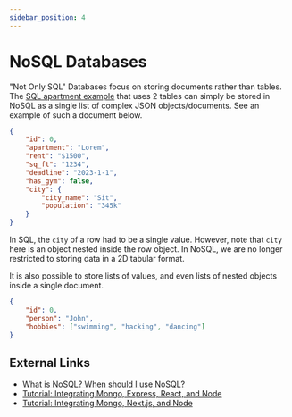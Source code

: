 ```yaml
---
sidebar_position: 4
---
```


# NoSQL Databases

"Not Only SQL" Databases focus on storing documents rather than tables. The [SQL apartment example](./sql-db.md) that uses 2 tables can simply be stored in NoSQL as a single list of complex JSON objects/documents. See an example of such a document below.

```json
{
    "id": 0,
    "apartment": "Lorem",
    "rent": "$1500",
    "sq_ft": "1234",
    "deadline": "2023-1-1",
    "has_gym": false,
    "city": {
        "city_name": "Sit",
        "population": "345k"
    }
}
```

In SQL, the `city` of a row had to be a single value. However, note that `city` here is an object nested inside the row object. In NoSQL, we are no longer restricted to storing data in a 2D tabular format.

It is also possible to store lists of values, and even lists of nested objects inside a single document.

```json
{
    "id": 0,
    "person": "John",
    "hobbies": ["swimming", "hacking", "dancing"]
}
```

## External Links

-   [What is NoSQL? When should I use NoSQL?](https://www.mongodb.com/nosql-explained)
-   [Tutorial: Integrating Mongo, Express, React, and Node](https://www.mongodb.com/languages/mern-stack-tutorial)
-   [Tutorial: Integrating Mongo, Next.js, and Node](https://www.mongodb.com/developer/languages/javascript/nextjs-with-mongodb/)
